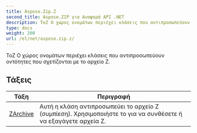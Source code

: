 ```yaml
---
title: Aspose.Zip.Z
second_title: Aspose.ZIP για Αναφορά API .NET
description: ΤοZ Ο χώρος ονομάτων περιέχει κλάσεις που αντιπροσωπεύουν οντότητες που σχετίζονται με το αρχείο Z.
type: docs
weight: 200
url: /el/net/aspose.zip.z/
---
```

ΤοZ Ο χώρος ονομάτων περιέχει κλάσεις που αντιπροσωπεύουν οντότητες που σχετίζονται με το αρχείο Z.

## Τάξεις

| Τάξη | Περιγραφή |
| --- | --- |
| [ZArchive](./zarchive/) | Αυτή η κλάση αντιπροσωπεύει το αρχείο Z (συμπίεση). Χρησιμοποιήστε το για να συνθέσετε ή να εξαγάγετε αρχεία Z. |


